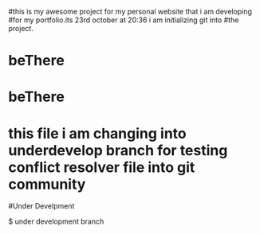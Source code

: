 #this is my awesome project for my personal website that i am developing 
#for my portfolio.its 23rd october at 20:36 i am initializing git into 
#the project.
# beThere
# beThere


































# this file i am changing into underdevelop branch for testing conflict resolver file into git community 

#Under Develpment 

$ under development branch 

